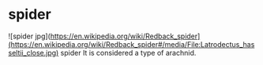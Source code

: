 # spider
![spider jpg](https://en.wikipedia.org/wiki/Redback_spider](https://en.wikipedia.org/wiki/Redback_spider#/media/File:Latrodectus_hasseltii_close.jpg)
spider It is considered a type of arachnid.
